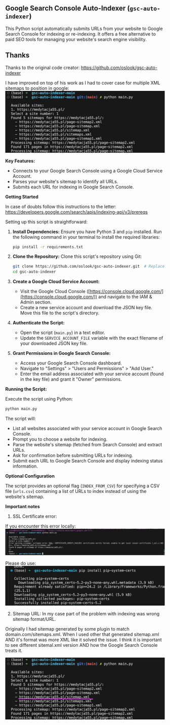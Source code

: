 ## Google Search Console Auto-Indexer (`gsc-auto-indexer`)

This Python script automatically submits URLs from your website to Google Search Console for indexing or re-indexing. It offers a free alternative to paid SEO tools for managing your website's search engine visibility.

## Thanks

Thanks to the original code creator: https://github.com/oslook/gsc-auto-indexer 


I have improved on top of his work as I had to cover case for multiple XML sitemaps to position in google:
![alt text](assets/image.png)


**Key Features:**

* Connects to your Google Search Console using a Google Cloud Service Account.
* Parses your website's sitemap to identify all URLs.
* Submits each URL for indexing in Google Search Console.

**Getting Started**

In case of doubts follow this instructions to the letter:
https://developers.google.com/search/apis/indexing-api/v3/prereqs 

Setting up this script is straightforward:

1. **Install Dependencies:**
   Ensure you have Python 3 and `pip` installed. Run the following command in your terminal to install the required libraries:

   ```bash
   pip install -r requirements.txt
   ```

2. **Clone the Repository:**
   Clone this script's repository using Git:

   ```bash
   git clone https://github.com/oslook/gsc-auto-indexer.git  # Replace 'username' with your GitHub username
   cd gsc-auto-indexer
   ```

3. **Create a Google Cloud Service Account:**
   - Visit the Google Cloud Console ([https://console.cloud.google.com/](https://console.cloud.google.com/)) and navigate to the IAM & Admin section.
   - Create a new service account and download the JSON key file. Move this file to the script's directory.

4. **Authenticate the Script:**
   - Open the script (`main.py`) in a text editor.
   - Update the `SERVICE_ACCOUNT_FILE` variable with the exact filename of your downloaded JSON key file. 

5. **Grant Permissions in Google Search Console:**
   - Access your Google Search Console dashboard.
   - Navigate to "Settings" > "Users and Permissions" > "Add User."
   - Enter the email address associated with your service account (found in the key file) and grant it "Owner" permissions.

**Running the Script:**

Execute the script using Python:

```bash
python main.py
```

The script will:

* List all websites associated with your service account in Google Search Console.
* Prompt you to choose a website for indexing.
* Parse the website's sitemap (fetched from Search Console) and extract URLs.
* Ask for confirmation before submitting URLs for indexing.
* Submit each URL to Google Search Console and display indexing status information.

**Optional Configuration**

The script provides an optional flag (`INDEX_FROM_CSV`) for specifying a CSV file (`urls.csv`) containing a list of URLs to index instead of using the website's sitemap.

**Important notes**
1. SSL Certificate error:

If you encounter this error locally:
![alt text](<assets/Pasted Graphic 3.png>)

Please do use:
![alt text](assets/image2.png)

2. Sitemap URL:
In my case part of the problem with indexing was wrong sitemap format/URL.

Originally I had sitemap generated by some plugin to match domain.com/sitemaps.xml.
When I used other that generated sitemap.xml AND it's format was more XML like it solved the issue.
I think it is important to see different sitemal.xml version AND how the Google Search Console treats it.

![alt text](assets/image3.png)
